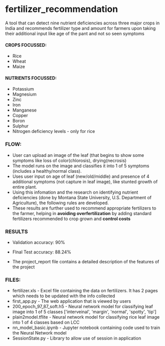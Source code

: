 # fertilizer_recommendation

A tool that can detect nine nutrient deficiencies across three major crops in India and recommends fertilizer type and amount for farmers upon taking their additional input like age of the pant and not so seen symptoms

#### CROPS FOCUSSED:

- Rice
- Wheat
- Maize

#### NUTRIENTS FOCUSSED:

- Potassium
- Magnesium
- Zinc
- Iron
- Manganese
- Copper
- Boron
- Sulphur
- Nitrogen deficiency levels - only for rice

### FLOW:

- User can upload an image of the leaf (that begins to show some symptoms like loss of color(chlorosis), drying(necrosis)
- The model runs on the image and classifies it into 1 of 5 symptoms (includes a healthy/normal class).
- Uses user input on age of leaf (new/old/middle) and presence of 4 additional symptoms (not capture in leaf image), like stunted growth of entire plant.
- Using this infomation and the research on identifying nutrient deficiencies (done by Montana State University, U.S. Department of Agriculture), the following rules are developed.
- These results are further used to recommend appropriate fertilizers to the farmer, helping in **avoiding overfertilization** by adding standard fertilizers recommended to crop grown and **control costs**

### RESULTS

- Validation accuracy: 90%
- FInal Test accuracy: 88.24%

- The project_report file contains a detailed description of the features of the project

### FILES:

- fertilizer.xls - Excel file containing the data on fertilizers. It has 2 pages which needs to be updated with the info collected
- first_app.py - The web application that is viewed by users
- 200_epoch_97_87_soft.h5 - Neural network model for classifying leaf image into 1 of 5 classes ['interveinal', 'margin', 'normal', 'spotty', 'tip']
- plain2model.tflite - Neural network model for classifying rice leaf image into 1 of 4 classes based on LCC
- nn_model_basic.ipynb - Jupyter notebook containing code used to train the Neural Network model
- SessionState.py - Library to allow use of session in application

